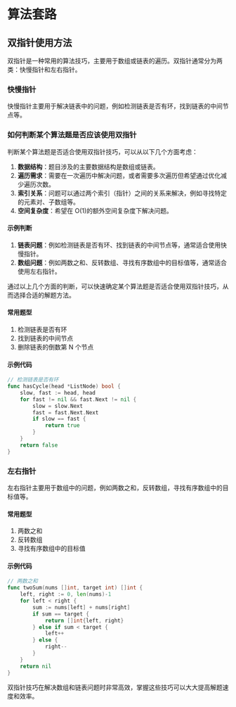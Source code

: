 # 算法套路

## 双指针使用方法

<!-- notecardId: 1735740396728 -->

双指针是一种常用的算法技巧，主要用于数组或链表的遍历。双指针通常分为两类：快慢指针和左右指针。

### 快慢指针

快慢指针主要用于解决链表中的问题，例如检测链表是否有环，找到链表的中间节点等。

### 如何判断某个算法题是否应该使用双指针

判断某个算法题是否适合使用双指针技巧，可以从以下几个方面考虑：

1. **数据结构**：题目涉及的主要数据结构是数组或链表。
2. **遍历需求**：需要在一次遍历中解决问题，或者需要多次遍历但希望通过优化减少遍历次数。
3. **索引关系**：问题可以通过两个索引（指针）之间的关系来解决，例如寻找特定的元素对、子数组等。
4. **空间复杂度**：希望在 O(1)的额外空间复杂度下解决问题。

#### 示例判断

1. **链表问题**：例如检测链表是否有环、找到链表的中间节点等，通常适合使用快慢指针。
2. **数组问题**：例如两数之和、反转数组、寻找有序数组中的目标值等，通常适合使用左右指针。

通过以上几个方面的判断，可以快速确定某个算法题是否适合使用双指针技巧，从而选择合适的解题方法。

#### 常用题型

1. 检测链表是否有环
2. 找到链表的中间节点
3. 删除链表的倒数第 N 个节点

#### 示例代码

```go
// 检测链表是否有环
func hasCycle(head *ListNode) bool {
    slow, fast := head, head
    for fast != nil && fast.Next != nil {
        slow = slow.Next
        fast = fast.Next.Next
        if slow == fast {
            return true
        }
    }
    return false
}
```

### 左右指针

左右指针主要用于数组中的问题，例如两数之和，反转数组，寻找有序数组中的目标值等。

#### 常用题型

1. 两数之和
2. 反转数组
3. 寻找有序数组中的目标值

#### 示例代码

```go
// 两数之和
func twoSum(nums []int, target int) []int {
    left, right := 0, len(nums)-1
    for left < right {
        sum := nums[left] + nums[right]
        if sum == target {
            return []int{left, right}
        } else if sum < target {
            left++
        } else {
            right--
        }
    }
    return nil
}
```

双指针技巧在解决数组和链表问题时非常高效，掌握这些技巧可以大大提高解题速度和效率。
